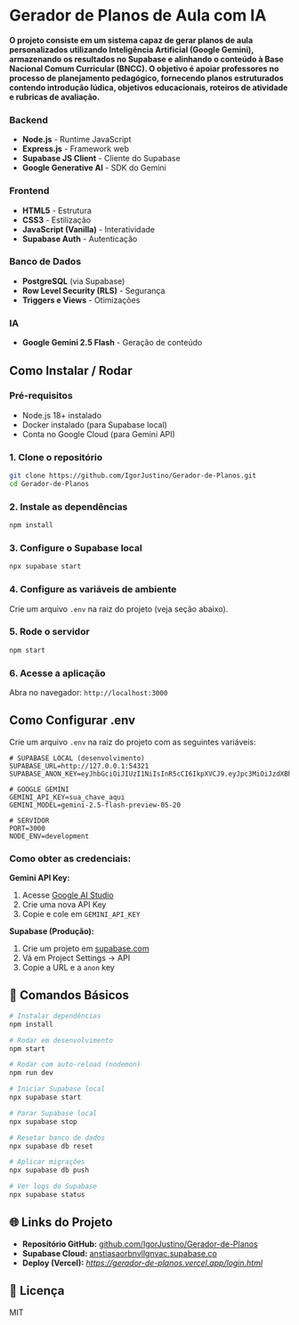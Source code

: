 # Gerador de Planos de Aula com IA

**O projeto consiste em um sistema capaz de gerar planos de aula personalizados utilizando Inteligência Artificial (Google Gemini), armazenando os resultados no Supabase e alinhando o conteúdo à Base Nacional Comum Curricular (BNCC). O objetivo é apoiar professores no processo de planejamento pedagógico, fornecendo planos estruturados contendo introdução lúdica, objetivos educacionais, roteiros de atividade e rubricas de avaliação.**

### Backend
- **Node.js** - Runtime JavaScript
- **Express.js** - Framework web
- **Supabase JS Client** - Cliente do Supabase
- **Google Generative AI** - SDK do Gemini

### Frontend
- **HTML5** - Estrutura
- **CSS3** - Estilização
- **JavaScript (Vanilla)** - Interatividade
- **Supabase Auth** - Autenticação

### Banco de Dados
- **PostgreSQL** (via Supabase)
- **Row Level Security (RLS)** - Segurança
- **Triggers e Views** - Otimizações

### IA
- **Google Gemini 2.5 Flash** - Geração de conteúdo

##  Como Instalar / Rodar

### Pré-requisitos
- Node.js 18+ instalado
- Docker instalado (para Supabase local)
- Conta no Google Cloud (para Gemini API)

### 1. Clone o repositório
```bash
git clone https://github.com/IgorJustino/Gerador-de-Planos.git
cd Gerador-de-Planos
```

### 2. Instale as dependências
```bash
npm install
```

### 3. Configure o Supabase local
```bash
npx supabase start
```

### 4. Configure as variáveis de ambiente
Crie um arquivo `.env` na raiz do projeto (veja seção abaixo).

### 5. Rode o servidor
```bash
npm start
```

### 6. Acesse a aplicação
Abra no navegador: `http://localhost:3000`

## Como Configurar .env

Crie um arquivo `.env` na raiz do projeto com as seguintes variáveis:

```env
# SUPABASE LOCAL (desenvolvimento)
SUPABASE_URL=http://127.0.0.1:54321
SUPABASE_ANON_KEY=eyJhbGciOiJIUzI1NiIsInR5cCI6IkpXVCJ9.eyJpc3MiOiJzdXBhYmFzZS1kZW1vIiwicm9sZSI6ImFub24iLCJleHAiOjE5ODM4MTI5OTZ9.CRXP1A7WOeoJeXxjNni43kdQwgnWNReilDMblYTn_I0

# GOOGLE GEMINI
GEMINI_API_KEY=sua_chave_aqui
GEMINI_MODEL=gemini-2.5-flash-preview-05-20

# SERVIDOR
PORT=3000
NODE_ENV=development
```

### Como obter as credenciais:

**Gemini API Key:**
1. Acesse [Google AI Studio](https://aistudio.google.com/app/apikey)
2. Crie uma nova API Key
3. Copie e cole em `GEMINI_API_KEY`

**Supabase (Produção):**
1. Crie um projeto em [supabase.com](https://supabase.com)
2. Vá em Project Settings → API
3. Copie a URL e a `anon` key

## 📝 Comandos Básicos

```bash
# Instalar dependências
npm install

# Rodar em desenvolvimento
npm start

# Rodar com auto-reload (nodemon)
npm run dev

# Iniciar Supabase local
npx supabase start

# Parar Supabase local
npx supabase stop

# Resetar banco de dados
npx supabase db reset

# Aplicar migrações
npx supabase db push

# Ver logs do Supabase
npx supabase status
```

## 🌐 Links do Projeto

- **Repositório GitHub:** [github.com/IgorJustino/Gerador-de-Planos](https://github.com/IgorJustino/Gerador-de-Planos)
- **Supabase Cloud:** [anstiasaorbnvllgnvac.supabase.co](https://anstiasaorbnvllgnvac.supabase.co)
- **Deploy (Vercel):** *https://gerador-de-planos.vercel.app/login.html*

## 📄 Licença

MIT
